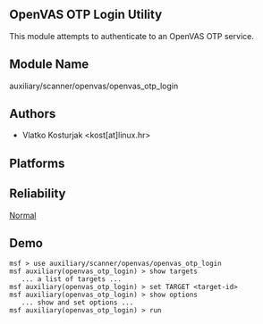 ## OpenVAS OTP Login Utility

This module attempts to authenticate to an OpenVAS OTP 
service.


## Module Name
auxiliary/scanner/openvas/openvas_otp_login

## Authors
* Vlatko Kosturjak <kost[at]linux.hr>





## Platforms


## Reliability
[Normal](https://github.com/rapid7/metasploit-framework/wiki/Exploit-Ranking)

## Demo

```
msf > use auxiliary/scanner/openvas/openvas_otp_login
msf auxiliary(openvas_otp_login) > show targets
   ... a list of targets ...
msf auxiliary(openvas_otp_login) > set TARGET <target-id>
msf auxiliary(openvas_otp_login) > show options
   ... show and set options ...
msf auxiliary(openvas_otp_login) > run
```
    
    